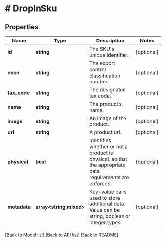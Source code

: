 # # DropInSku

## Properties

Name | Type | Description | Notes
------------ | ------------- | ------------- | -------------
**id** | **string** | The SKU&#39;s unique identifier. | [optional]
**eccn** | **string** | The export control classification number. | [optional]
**tax_code** | **string** | The designated tax code. | [optional]
**name** | **string** | The product’s name. | [optional]
**image** | **string** | An image of the product. | [optional]
**url** | **string** | A product url. | [optional]
**physical** | **bool** | Identifies whether or not a product is physical, so that the appropriate data requirements are enforced. | [optional]
**metadata** | **array<string,mixed>** | Key-value pairs used to store additional data. Value can be string, boolean or integer types. | [optional]

[[Back to Model list]](../../README.md#models) [[Back to API list]](../../README.md#endpoints) [[Back to README]](../../README.md)
